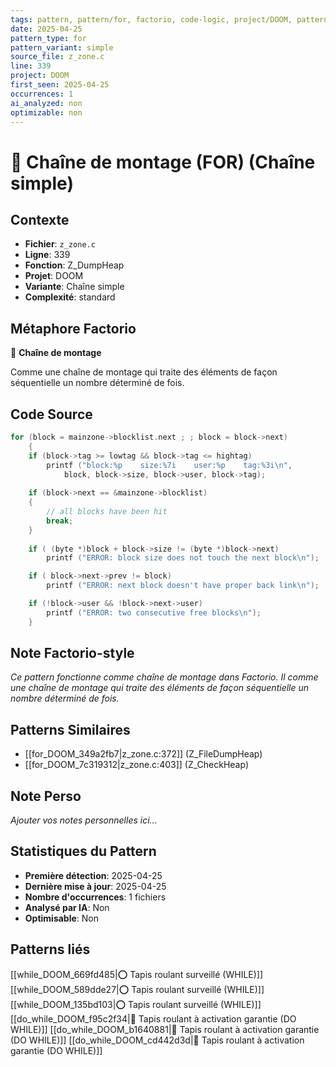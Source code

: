 ```yaml
---
tags: pattern, pattern/for, factorio, code-logic, project/DOOM, pattern/variant/simple
date: 2025-04-25
pattern_type: for
pattern_variant: simple
source_file: z_zone.c
line: 339
project: DOOM
first_seen: 2025-04-25
occurrences: 1
ai_analyzed: non
optimizable: non
---
```


# 🔄 Chaîne de montage (FOR) (Chaîne simple)

## Contexte
- **Fichier**: `z_zone.c`
- **Ligne**: 339
- **Fonction**: Z_DumpHeap
- **Projet**: DOOM
- **Variante**: Chaîne simple
- **Complexité**: standard

## Métaphore Factorio
🔄 **Chaîne de montage**

Comme une chaîne de montage qui traite des éléments de façon séquentielle un nombre déterminé de fois.

## Code Source
```c
for (block = mainzone->blocklist.next ; ; block = block->next)
    {
	if (block->tag >= lowtag && block->tag <= hightag)
	    printf ("block:%p    size:%7i    user:%p    tag:%3i\n",
		    block, block->size, block->user, block->tag);
		
	if (block->next == &mainzone->blocklist)
	{
	    // all blocks have been hit
	    break;
	}
	
	if ( (byte *)block + block->size != (byte *)block->next)
	    printf ("ERROR: block size does not touch the next block\n");

	if ( block->next->prev != block)
	    printf ("ERROR: next block doesn't have proper back link\n");

	if (!block->user && !block->next->user)
	    printf ("ERROR: two consecutive free blocks\n");
    }
```

## Note Factorio-style
*Ce pattern fonctionne comme chaîne de montage dans Factorio. Il comme une chaîne de montage qui traite des éléments de façon séquentielle un nombre déterminé de fois.*

## Patterns Similaires
- [[for_DOOM_349a2fb7|z_zone.c:372]] (Z_FileDumpHeap)
- [[for_DOOM_7c319312|z_zone.c:403]] (Z_CheckHeap)

## Note Perso
*Ajouter vos notes personnelles ici...*

## Statistiques du Pattern
- **Première détection**: 2025-04-25
- **Dernière mise à jour**: 2025-04-25
- **Nombre d'occurrences**: 1 fichiers
- **Analysé par IA**: Non
- **Optimisable**: Non

## Patterns liés
[[while_DOOM_669fd485|⭕ Tapis roulant surveillé (WHILE)]]
[[while_DOOM_589dde27|⭕ Tapis roulant surveillé (WHILE)]]
[[while_DOOM_135bd103|⭕ Tapis roulant surveillé (WHILE)]]
[[do_while_DOOM_f95c2f34|🔄 Tapis roulant à activation garantie (DO WHILE)]]
[[do_while_DOOM_b1640881|🔄 Tapis roulant à activation garantie (DO WHILE)]]
[[do_while_DOOM_cd442d3d|🔄 Tapis roulant à activation garantie (DO WHILE)]]
